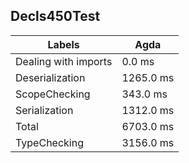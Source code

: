 
## Decls450Test

Labels|Agda
---|---
Dealing with imports|0.0 ms
Deserialization|1265.0 ms
ScopeChecking|343.0 ms
Serialization|1312.0 ms
Total|6703.0 ms
TypeChecking|3156.0 ms

